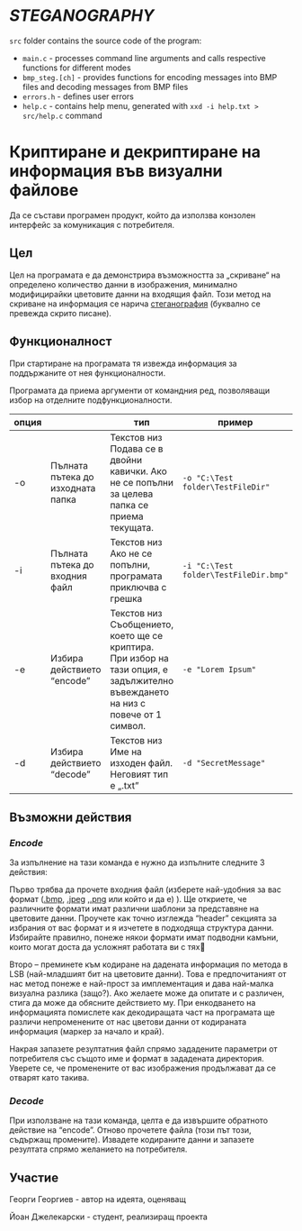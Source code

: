 # ***STEGANOGRAPHY***
`src` folder contains the source code of the program:
* `main.c` - processes command line arguments and calls respective functions for different modes
* `bmp_steg.[ch]` - provides functions for encoding messages into BMP files and decoding messages from BMP files
* `errors.h` - defines user errors
* `help.c` - contains help menu, generated with `xxd -i help.txt > src/help.c` command

# Криптиране и декриптиране на информация във визуални файлове
Да се състави програмен продукт, който да използва конзолен интерфейс за 
комуникация с потребителя.
## Цел
Цел на програмата е да демонстрира възможността за „скриване“ на определено количество данни в изображения, минимално модифицирайки цветовите данни на входящия файл. Този метод на скриване на информация се нарича [стеганография](https://en.wikipedia.org/wiki/Steganography) (буквално се превежда скрито писане).
## Функционалност
При стартиране на програмата тя извежда информация за поддържаните от нея функционалности.

Програмата да приема аргументи от командния ред, позволяващи избор на отделните подфункционалности.

опция |  | тип | пример
--- |--- |--- |--- |
-o | Пълната пътека до изходната папка | Текстов низ <br> Подава се в двойни кавички. Ако не се попълни за целева папка се приема текущата. | `-o "C:\Test folder\TestFileDir"`
-i | Пълната пътека до входния файл | Текстов низ <br> Ако не се попълни, програмата приключва с грешка | `-i "C:\Test folder\TestFileDir.bmp"`
-e | Избира действието “encode” | Текстов низ <br> Съобщението, което ще се криптира. При избор на тази опция, е задължително въвеждането на низ с повече от 1 символ. | `-e "Lorem Ipsum"`
-d | Избира действието “decode” | Текстов низ <br> Име на изходен файл. Неговият тип е „.txt” | `-d "SecretMessage"`

## Възможни действия
### *Encode*
За изпълнение на тази команда е нужно да изпълните следните 3 действия:

Първо трябва да прочете входния файл (изберете най-удобния за вас формат ([.bmp](https://en.wikipedia.org/wiki/BMP_file_format), [.jpeg](https://en.wikipedia.org/wiki/JPEG) ,[.png](https://en.wikipedia.org/wiki/PNG) или който и да е) ). Ще откриете, че различните формати имат различни шаблони за представяне на цветовите данни. Проучете как точно изглежда “header” секцията за избрания от вас формат и я изчетете в подходяща структура данни. Избирайте правилно, понеже някои формати имат подводни камъни, които могат доста да усложнят работата ви с тях

Второ – преминете към кодиране на дадената информация по метода в LSB (най-младшият бит на цветовите данни). Това е предпочитаният от нас метод понеже е най-прост за имплементация и дава най-малка визуална разлика (защо?). Ако желаете може да опитате и с различен, стига да може да обясните действието му. При енкодването на информацията помислете как декодиращата част на програмата ще различи непроменените от нас цветови данни от кодираната информация (маркер за начало и край).

Накрая запазете резултатния файл спрямо зададените параметри от потребителя със същото име и формат в зададената директория. Уверете се, че променените от вас изображения продължават да се отварят като такива.

### *Decode*
При използване на тази команда, целта е да извършите обратното действие на “encode”.  Отново прочетете файла (този път този, съдържащ промените). Извадете кодираните данни и запазете резултата спрямо желанието на потребителя.

## Участие
Георги Георгиев - автор на идеята, оценяващ

Йоан Джелекарски - студент, реализиращ проекта

